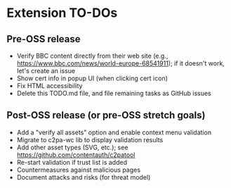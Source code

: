 # Extension TO-DOs

## Pre-OSS release

* Verify BBC content directly from their web site (e.g., <https://www.bbc.com/news/world-europe-68541911>); if it doesn't work, let's create an issue
* Show cert info in popup UI (when clicking cert icon)
* Fix HTML accessibility
* Delete this TODO.md file, and file remaining tasks as GitHub issues

## Post-OSS release (or pre-OSS stretch goals)

* Add a "verify all assets" option and enable context menu validation
* Migrate to c2pa-wc lib to display validation results
* Add other asset types (SVG, etc.); see https://github.com/contentauth/c2patool
* Re-start validation if trust list is added
* Countermeasures against malicious pages
* Document attacks and risks (for threat model)
